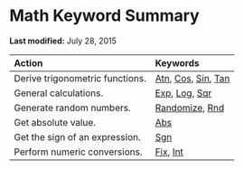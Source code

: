 
# Math Keyword Summary

 **Last modified:** July 28, 2015



|**Action**|**Keywords**|
|:-----|:-----|
|Derive trigonometric functions.| [Atn](ab5272cf-b372-8665-28c6-ee0318aa9bac.md),  [Cos](a08a4706-223b-3d94-838a-4ac92b04744a.md),  [Sin](94829038-6b78-3dbf-cfe0-558caf343ff1.md),  [Tan](4f567334-c397-ccd3-48c9-c42cc630cc79.md)|
|General calculations.| [Exp](cd9d5f30-63b5-2025-1b23-4fbed4aeef1e.md),  [Log](09ff0a30-0138-cfad-6cb8-2172c8ff37f2.md),  [Sqr](ce2add56-f943-9470-0caa-befda14d124a.md)|
|Generate random numbers.| [Randomize](b09ed4eb-1e05-c904-7cd5-482fea785ce6.md),  [Rnd](57b9e8f9-6e3e-e68b-f5a4-c9c312b74426.md)|
|Get absolute value.| [Abs](b2184f54-bf2b-a3da-f1c8-b38575a213eb.md)|
|Get the sign of an expression.| [Sgn](9da078d4-8c97-ea76-c095-46a4e46518ac.md)|
|Perform numeric conversions.| [Fix](32ce40ac-fdf8-bd6d-e7f9-154c480a9602.md),  [Int](32ce40ac-fdf8-bd6d-e7f9-154c480a9602.md)|
